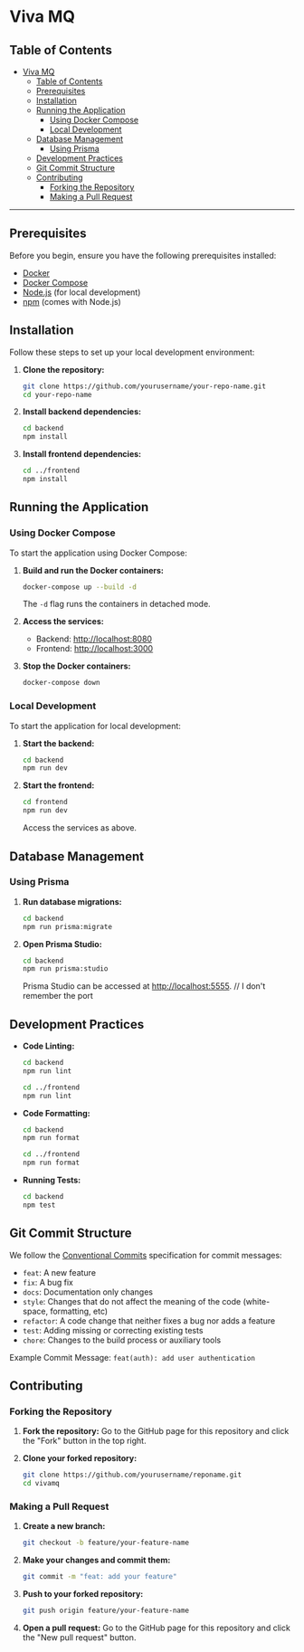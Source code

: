 # Viva MQ

## Table of Contents
- [Viva MQ](#viva-mq)
  - [Table of Contents](#table-of-contents)
  - [Prerequisites](#prerequisites)
  - [Installation](#installation)
  - [Running the Application](#running-the-application)
    - [Using Docker Compose](#using-docker-compose)
    - [Local Development](#local-development)
  - [Database Management](#database-management)
    - [Using Prisma](#using-prisma)
  - [Development Practices](#development-practices)
  - [Git Commit Structure](#git-commit-structure)
  - [Contributing](#contributing)
    - [Forking the Repository](#forking-the-repository)
    - [Making a Pull Request](#making-a-pull-request)

---

## Prerequisites

Before you begin, ensure you have the following prerequisites installed:

- [Docker](https://docs.docker.com/get-docker/)
- [Docker Compose](https://docs.docker.com/compose/install/)
- [Node.js](https://nodejs.org/) (for local development)
- [npm](https://www.npmjs.com/) (comes with Node.js)

## Installation

Follow these steps to set up your local development environment:

1. **Clone the repository:**
    ```sh
    git clone https://github.com/yourusername/your-repo-name.git
    cd your-repo-name
    ```

2. **Install backend dependencies:**
    ```sh
    cd backend
    npm install
    ```

3. **Install frontend dependencies:**
    ```sh
    cd ../frontend
    npm install
    ```

## Running the Application

### Using Docker Compose

To start the application using Docker Compose:

1. **Build and run the Docker containers:**
    ```sh
    docker-compose up --build -d
    ```

    The `-d` flag runs the containers in detached mode.

2. **Access the services:**
    - Backend: [http://localhost:8080](http://localhost:8080)
    - Frontend: [http://localhost:3000](http://localhost:3000)

3. **Stop the Docker containers:**
    ```sh
    docker-compose down
    ```

### Local Development

To start the application for local development:

1. **Start the backend:**
    ```sh
    cd backend
    npm run dev
    ```

2. **Start the frontend:**
    ```sh
    cd frontend
    npm run dev
    ```

    Access the services as above.

## Database Management

### Using Prisma

1. **Run database migrations:**
    ```sh
    cd backend
    npm run prisma:migrate
    ```

2. **Open Prisma Studio:**
    ```sh
    cd backend
    npm run prisma:studio
    ```

    Prisma Studio can be accessed at [http://localhost:5555](http://localhost:5555). // I don't remember the port

## Development Practices

- **Code Linting:**
    ```sh
    cd backend
    npm run lint

    cd ../frontend
    npm run lint
    ```

- **Code Formatting:**
    ```sh
    cd backend
    npm run format

    cd ../frontend
    npm run format
    ```

- **Running Tests:**
    ```sh
    cd backend
    npm test
    ```

## Git Commit Structure

We follow the [Conventional Commits](https://www.conventionalcommits.org/) specification for commit messages:

- `feat`: A new feature
- `fix`: A bug fix
- `docs`: Documentation only changes
- `style`: Changes that do not affect the meaning of the code (white-space, formatting, etc)
- `refactor`: A code change that neither fixes a bug nor adds a feature
- `test`: Adding missing or correcting existing tests
- `chore`: Changes to the build process or auxiliary tools

Example Commit Message:
```feat(auth): add user authentication```


## Contributing

### Forking the Repository

1. **Fork the repository:**
    Go to the GitHub page for this repository and click the "Fork" button in the top right.

2. **Clone your forked repository:**
    ```sh
    git clone https://github.com/yourusername/reponame.git
    cd vivamq
    ```

### Making a Pull Request

1. **Create a new branch:**
    ```sh
    git checkout -b feature/your-feature-name
    ```

2. **Make your changes and commit them:**
    ```sh
    git commit -m "feat: add your feature"
    ```

3. **Push to your forked repository:**
    ```sh
    git push origin feature/your-feature-name
    ```

4. **Open a pull request:**
    Go to the GitHub page for this repository and click the "New pull request" button.
